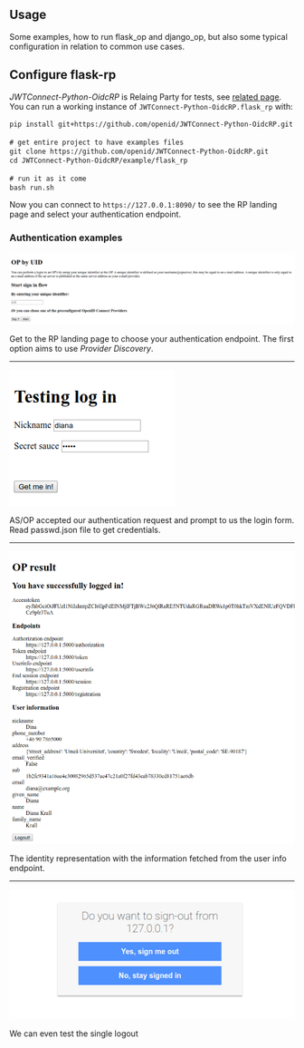 Usage
-----

Some examples, how to run flask_op and django_op, but also some typical configuration in relation to common use cases.



Configure flask-rp
------------------

_JWTConnect-Python-OidcRP_ is Relaing Party for tests, see [related page](https://github.com/openid/JWTConnect-Python-OidcRP).
You can run a working instance of `JWTConnect-Python-OidcRP.flask_rp` with:

````
pip install git+https://github.com/openid/JWTConnect-Python-OidcRP.git

# get entire project to have examples files
git clone https://github.com/openid/JWTConnect-Python-OidcRP.git
cd JWTConnect-Python-OidcRP/example/flask_rp

# run it as it come
bash run.sh
````

Now you can connect to `https://127.0.0.1:8090/` to see the RP landing page and select your authentication endpoint.

### Authentication examples

![RP](../_images/1.png)

Get to the RP landing page to choose your authentication endpoint. The first option aims to use _Provider Discovery_.

----------------------------------

![OP Auth](../_images/2.png)

AS/OP accepted our authentication request and prompt to us the login form. Read passwd.json file to get credentials.

----------------------------------

![Access](../_images/3.png)

The identity representation with the information fetched from the user info endpoint.

----------------------------------

![Logout](../_images/4.png)

We can even test the single logout

